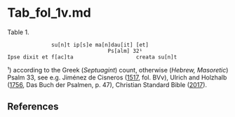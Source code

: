 # Tab_fol_1v.md

Table 1.
~~~
			  su[n]t ip[s]e ma[n]dau[it] [et]  
								Ps[alm] 32¹
Ipse dixit et f[ac]ta					 creata su[n]t  
~~~
¹) according to the Greek (*Septuagint*) count, otherwise (*Hebrew, Masoretic*) Psalm 33, see e.g. Jiménez de Cisneros ([1517](), fol. BVv), Ulrich and Holzhalb ([1756](), Das Buch der Psalmen, p. 47), Christian Standard Bible ([2017]()).  

## References

